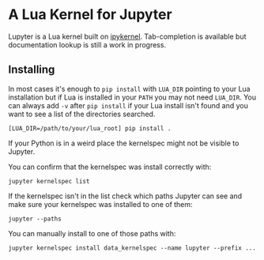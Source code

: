 # A Lua Kernel for Jupyter

Lupyter is a Lua kernel built on [ipykernel](https://github.com/ipython/ipykernel).
Tab-completion is available but documentation lookup is still a work in progress.

## Installing

In most cases it's enough to `pip install` with `LUA_DIR` pointing
to your Lua installation but if Lua is installed
in your `PATH` you may not need `LUA_DIR`. You can always add
`-v` after `pip install` if your Lua install isn't found and you
want to see a list of the directories searched.

```
[LUA_DIR=/path/to/your/lua_root] pip install .
```

If your Python is in a weird place the kernelspec might not be
visible to Jupyter.

You can confirm that the kernelspec was install correctly with:

```
jupyter kernelspec list
```

If the kernelspec isn't in the list check which paths Jupyter can see
and make sure your kernelspec was installed to one of them:

```
jupyter --paths
```

You can manually install to one of those paths with:

```
jupyter kernelspec install data_kernelspec --name lupyter --prefix ...
```
